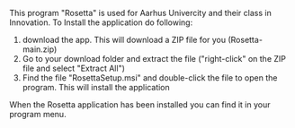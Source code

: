 This program "Rosetta" is used for Aarhus Univercity and their class in Innovation.
To Install the application do following:
1) download the app. This will download a ZIP file for you (Rosetta-main.zip)
2) Go to your download folder and extract the file ("right-click" on the ZIP file and select "Extract All")
3) Find the file "RosettaSetup.msi" and double-click the file to open the program. This will install the application

When the Rosetta application has been installed you can find it in your program menu.
